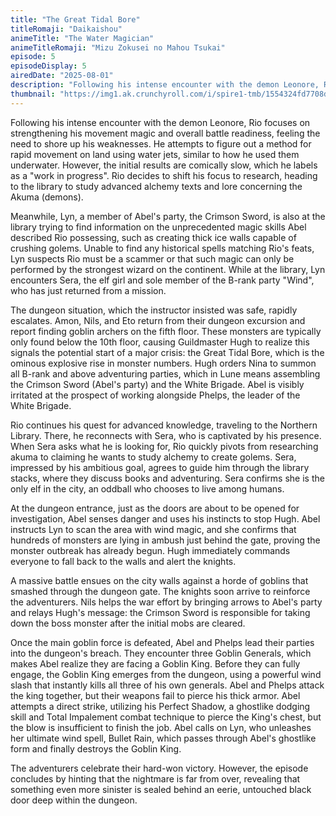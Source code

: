 ```yaml
---
title: "The Great Tidal Bore"
titleRomaji: "Daikaishou"
animeTitle: "The Water Magician"
animeTitleRomaji: "Mizu Zokusei no Mahou Tsukai"
episode: 5
episodeDisplay: 5
airedDate: "2025-08-01"
description: "Following his intense encounter with the demon Leonore, Rio focuses on strengthening his movement magic and overall battle readiness, feeling the need to shore up his weaknesses. He attempts to figure out a method for rapid movement on land using water jets, similar to how he used them underwater. However, the initial results are comically slow, which he labels as a work in progress. Rio decides to shift his focus to research, heading to the library to study advanced alchemy texts and lore concerning the Akuma (demons)."
thumbnail: "https://img1.ak.crunchyroll.com/i/spire1-tmb/1554324fd7708d4d790962757bba20c11753987449_full.jpg"
---
```


Following his intense encounter with the demon Leonore, Rio focuses on strengthening his movement magic and overall battle readiness, feeling the need to shore up his weaknesses. He attempts to figure out a method for rapid movement on land using water jets, similar to how he used them underwater. However, the initial results are comically slow, which he labels as a "work in progress". Rio decides to shift his focus to research, heading to the library to study advanced alchemy texts and lore concerning the Akuma (demons).

Meanwhile, Lyn, a member of Abel's party, the Crimson Sword, is also at the library trying to find information on the unprecedented magic skills Abel described Rio possessing, such as creating thick ice walls capable of crushing golems. Unable to find any historical spells matching Rio's feats, Lyn suspects Rio must be a scammer or that such magic can only be performed by the strongest wizard on the continent. While at the library, Lyn encounters Sera, the elf girl and sole member of the B-rank party "Wind", who has just returned from a mission.

The dungeon situation, which the instructor insisted was safe, rapidly escalates. Amon, Nils, and Eto return from their dungeon excursion and report finding goblin archers on the fifth floor. These monsters are typically only found below the 10th floor, causing Guildmaster Hugh to realize this signals the potential start of a major crisis: the Great Tidal Bore, which is the ominous explosive rise in monster numbers. Hugh orders Nina to summon all B-rank and above adventuring parties, which in Lune means assembling the Crimson Sword (Abel's party) and the White Brigade. Abel is visibly irritated at the prospect of working alongside Phelps, the leader of the White Brigade.

Rio continues his quest for advanced knowledge, traveling to the Northern Library. There, he reconnects with Sera, who is captivated by his presence. When Sera asks what he is looking for, Rio quickly pivots from researching akuma to claiming he wants to study alchemy to create golems. Sera, impressed by his ambitious goal, agrees to guide him through the library stacks, where they discuss books and adventuring. Sera confirms she is the only elf in the city, an oddball who chooses to live among humans.

At the dungeon entrance, just as the doors are about to be opened for investigation, Abel senses danger and uses his instincts to stop Hugh. Abel instructs Lyn to scan the area with wind magic, and she confirms that hundreds of monsters are lying in ambush just behind the gate, proving the monster outbreak has already begun. Hugh immediately commands everyone to fall back to the walls and alert the knights.

A massive battle ensues on the city walls against a horde of goblins that smashed through the dungeon gate. The knights soon arrive to reinforce the adventurers. Nils helps the war effort by bringing arrows to Abel's party and relays Hugh's message: the Crimson Sword is responsible for taking down the boss monster after the initial mobs are cleared.

Once the main goblin force is defeated, Abel and Phelps lead their parties into the dungeon's breach. They encounter three Goblin Generals, which makes Abel realize they are facing a Goblin King. Before they can fully engage, the Goblin King emerges from the dungeon, using a powerful wind slash that instantly kills all three of his own generals. Abel and Phelps attack the king together, but their weapons fail to pierce his thick armor. Abel attempts a direct strike, utilizing his Perfect Shadow, a ghostlike dodging skill and Total Impalement combat technique to pierce the King's chest, but the blow is insufficient to finish the job. Abel calls on Lyn, who unleashes her ultimate wind spell, Bullet Rain, which passes through Abel's ghostlike form and finally destroys the Goblin King.

The adventurers celebrate their hard-won victory. However, the episode concludes by hinting that the nightmare is far from over, revealing that something even more sinister is sealed behind an eerie, untouched black door deep within the dungeon.
